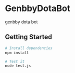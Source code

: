 # GenbbyDotaBot
genbby dota bot

Getting Started
---------------

```sh
# Install dependencies
npm install

# Test it
node test.js


```
